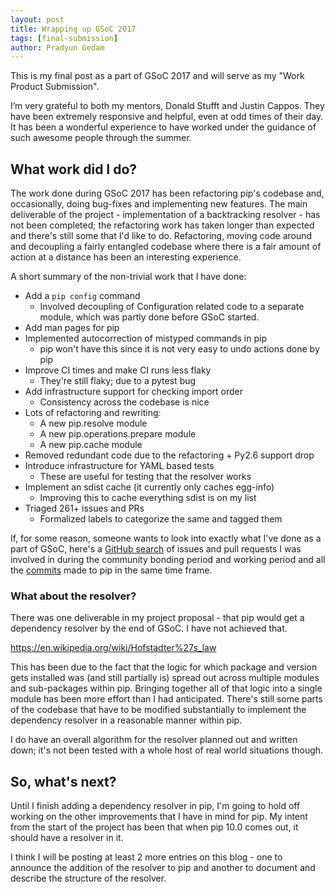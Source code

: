 ```yaml
---
layout: post
title: Wrapping up GSoC 2017
tags: [final-submission]
author: Pradyun Gedam
---
```


This is my final post as a part of GSoC 2017 and will serve as my "Work Product Submission".

I’m very grateful to both my mentors, Donald Stufft and Justin Cappos. They have been extremely responsive and helpful, even at odd times of their day. It has been a wonderful experience to have worked under the guidance of such awesome people through the summer.

## What work did I do?

The work done during GSoC 2017 has been refactoring pip's codebase and, occasionally, doing bug-fixes and implementing new features. The main deliverable of the project - implementation of a backtracking resolver - has not been completed; the refactoring work has taken longer than expected and there's still some that I'd like to do. Refactoring, moving code around and decoupling a fairly entangled codebase where there is a fair amount of action at a distance has been an interesting experience.

A short summary of the non-trivial work that I have done:

- Add a `pip config` command
  - Involved decoupling of Configuration related code to a separate module, which was partly done before GSoC started.
- Add man pages for pip
- Implemented autocorrection of mistyped commands in pip 
  - pip won't have this since it is not very easy to undo actions done by pip
- Improve CI times and make CI runs less flaky
  - They're still flaky; due to a pytest bug
- Add infrastructure support for checking import order 
  - Consistency across the codebase is nice
- Lots of refactoring and rewriting:
  - A new pip.resolve module
  - A new pip.operations.prepare module
  - A new pip.cache module
- Removed redundant code due to the refactoring + Py2.6 support drop
- Introduce infrastructure for YAML based tests
  - These are useful for testing that the resolver works
- Implement an sdist cache (it currently only caches egg-info)
  - Improving this to cache everything sdist is on my list
- Triaged 261+ issues and PRs
  - Formalized labels to categorize the same and tagged them

If, for some reason, someone wants to look into exactly what I've done as a part of GSoC, here's a [GitHub search][involved-search] of issues and pull requests I was involved in during the community bonding period and working period and all the [commits] made to pip in the same time frame.

### What about the resolver?

There was one deliverable in my project proposal - that pip would get a dependency resolver by the end of GSoC. I have not achieved that. 

https://en.wikipedia.org/wiki/Hofstadter%27s_law

This has been due to the fact that the logic for which package and version gets installed was (and still partially is) spread out across multiple modules and sub-packages within pip. Bringing together all of that logic into a single module has been more effort than I had anticipated. There's still some parts of the codebase that have to be modified substantially to implement the dependency resolver in a reasonable manner within pip.

I do have an overall algorithm for the resolver planned out and written down; it's not been tested with a whole host of real world situations though.

## So, what's next?

Until I finish adding a dependency resolver in pip, I'm going to hold off working on the other improvements that I have in mind for pip. My intent from the start of the project has been that when pip 10.0 comes out, it should have a resolver in it.

I think I will be posting at least 2 more entries on this blog - one to announce the addition of the resolver to pip and another to document and describe the structure of the resolver.

[involved-search]: https://github.com/pypa/pip/issues?utf8=✓&q=involves%3Apradyunsg%20updated%3A%3E2017-05-01%20updated%3A%3C2017-08-29
[commits]: https://github.com/pypa/pip/graphs/contributors?from=2017-05-01&to=2017-08-29&type=c
